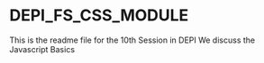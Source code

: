 # DEPI_FS_CSS_MODULE
This is the readme file for the 10th Session in DEPI
We discuss the Javascript Basics
